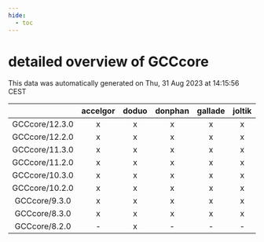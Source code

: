 ```yaml
---
hide:
  - toc
---
```


detailed overview of GCCcore
============================


This data was automatically generated on Thu, 31 Aug 2023 at 14:15:56 CEST  

| |accelgor|doduo|donphan|gallade|joltik|skitty|swalot|victini|
| :---: | :---: | :---: | :---: | :---: | :---: | :---: | :---: | :---: |
|GCCcore/12.3.0|x|x|x|x|x|x|x|x|
|GCCcore/12.2.0|x|x|x|x|x|x|x|x|
|GCCcore/11.3.0|x|x|x|x|x|x|x|x|
|GCCcore/11.2.0|x|x|x|x|x|x|x|x|
|GCCcore/10.3.0|x|x|x|x|x|x|x|x|
|GCCcore/10.2.0|x|x|x|x|x|x|x|x|
|GCCcore/9.3.0|x|x|x|x|x|x|x|x|
|GCCcore/8.3.0|x|x|x|x|x|x|x|x|
|GCCcore/8.2.0|-|x|-|-|-|-|x|-|
